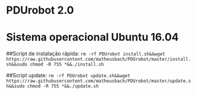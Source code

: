 # PDUrobot 2.0

# Sistema operacional Ubuntu 16.04

##Script de instalação rápida:
```rm -rf PDUrobot install.sh&&wget https://raw.githubusercontent.com/matheusbach/PDUrobot/master/install.sh&&sudo chmod -R 755 *&&./install.sh```

##Script update:
```rm -rf PDUrobot update.sh&&wget https://raw.githubusercontent.com/matheusbach/PDUrobot/master/update.sh&&sudo chmod -R 755 *&&./update.sh```
